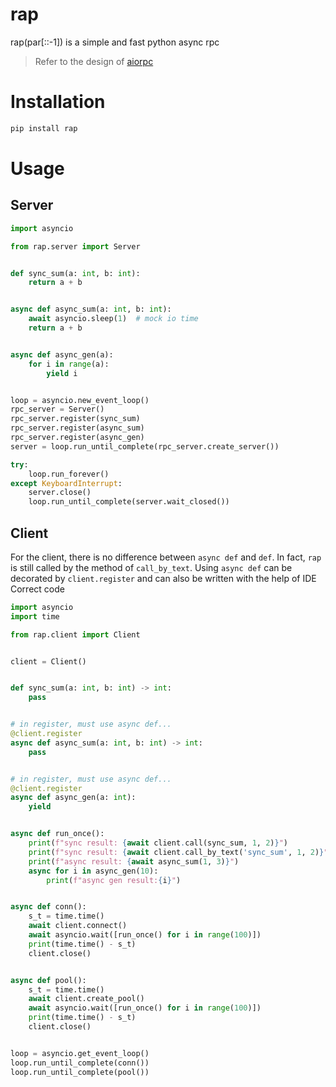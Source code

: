 # rap
rap(par[::-1]) is a simple and fast python async rpc

> Refer to the design of [aiorpc](https://github.com/choleraehyq/aiorpc)
# Installation
```Bash
pip install rap
```

# Usage

## Server
```Python
import asyncio

from rap.server import Server


def sync_sum(a: int, b: int):
    return a + b


async def async_sum(a: int, b: int):
    await asyncio.sleep(1)  # mock io time
    return a + b


async def async_gen(a):
    for i in range(a):
        yield i


loop = asyncio.new_event_loop()
rpc_server = Server()
rpc_server.register(sync_sum)
rpc_server.register(async_sum)
rpc_server.register(async_gen)
server = loop.run_until_complete(rpc_server.create_server())

try:
    loop.run_forever()
except KeyboardInterrupt:
    server.close()
    loop.run_until_complete(server.wait_closed())
```

## Client
For the client, there is no difference between `async def` and `def`. In fact, `rap` is still called by the method of `call_by_text`. Using `async def` can be decorated by `client.register` and can also be written with the help of IDE Correct code
```Python
import asyncio
import time

from rap.client import Client


client = Client()


def sync_sum(a: int, b: int) -> int:
    pass


# in register, must use async def...
@client.register
async def async_sum(a: int, b: int) -> int:
    pass


# in register, must use async def...
@client.register
async def async_gen(a: int):
    yield


async def run_once():
    print(f"sync result: {await client.call(sync_sum, 1, 2)}")
    print(f"sync result: {await client.call_by_text('sync_sum', 1, 2)}")
    print(f"async result: {await async_sum(1, 3)}")
    async for i in async_gen(10):
        print(f"async gen result:{i}")


async def conn():
    s_t = time.time()
    await client.connect()
    await asyncio.wait([run_once() for i in range(100)])
    print(time.time() - s_t)
    client.close()


async def pool():
    s_t = time.time()
    await client.create_pool()
    await asyncio.wait([run_once() for i in range(100)])
    print(time.time() - s_t)
    client.close()


loop = asyncio.get_event_loop()
loop.run_until_complete(conn())
loop.run_until_complete(pool())
```